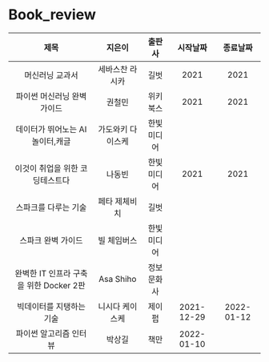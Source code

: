 # Book_review

|제목|지은이|출판사|시작날짜|종료날짜
|:---:|:---:|:---:|:---:|:---:|
|머신러닝 교과서|세바스찬 라시카|길벗|2021|2021
|파이썬 머신러닝 완벽가이드|권철민|위키북스|2021|2021 
|데이터가 뛰어노는 AI 놀이터,캐글|가도와키 다이스케|한빛미디어| 
|이것이 취업을 위한 코딩테스트다|나동빈|한빛미디어|2021|2021 
|스파크를 다루는 기술|페타 제체비치|길벗| 
|스파크 완벽 가이드|빌 체임버스|한빛미디어| 
|완벽한 IT 인프라 구축을 위한 Docker 2판|Asa Shiho|정보문화사| 
|빅데이터를 지탱하는 기술|니시다 케이스케|제이펍| 2021-12-29|2022-01-12
|파이썬 알고리즘 인터뷰|박상길|책만|2022-01-10|
